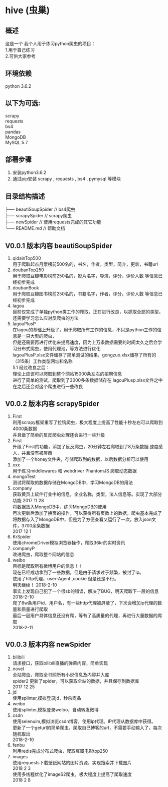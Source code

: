 hive (虫巢)
===========================

## 概述
这是一个 我个人用于练习python爬虫的项目：<br/>
1.用于自己练习<br/>
2.可供大家参考<br/>

## 环境依赖<br/>
python 3.6.2<br/>

## 以下为可选:<br/>
scrapy<br/>
requests<br/>
bs4 <br/>
pandas<br/>
MongoDB <br/>
MySQL 5.7 <br/>

## 部署步骤<br/>
1. 安装python3.6.2<br/>
2. 通过pip安装 scrapy , requests , bs4 , pymysql 等模块<br/>


## 目录结构描述 <br/>
├── beautiSoupSpider               // bs4爬虫 <br/>
├── scrapySpider                   // scrapy爬虫 <br/>
├── newSpider                      // 使用requests完成的其它功能 <br/>
└── README.md                      // 帮助文档 <br/>

## V0.0.1 版本内容 beautiSoupSpider <br/>
1. qidainTop500  <br/>
    用于爬取起点月票榜前500名的，书名，作者，类型，简介，更新，书籍url<br/>
2. doubanTop250<br/>
    用于爬取豆瓣电影榜前250名的，影片名字，导演，评分，评价人数 等信息已经初步完成<br/>
3. doubanBook<br/>
    用于爬取豆瓣图书榜前250名的，书籍名字，作者，评分，评价人数 等信息已经初步完成<br/>
4. lagou<br/>
    目前仅完成了单独python类工作的爬取，正在进行改良，以抓取全部的类型。还需要学习怎么应对反爬虫的方法<br/>
5. lagouPlusP<br/>
    在lagou的基础上升级了，用于爬取所有工作的信息，不只是python工作的信息是一只大型的爬虫，<br/>
    但是还需要再进行优化来提高速度，因为上万条数据需要的时间太久之后会学习分布式爬虫，使用代理池，等方法进行优化<br/>
    lagouPlusP.xlsx文件储存了简单测试的结果，gongzuo.xlsx储存了所有的（315条）工作类型网址和名称<br/>
5.1 经过改良之后：<br/>
    理论上应该可以爬取到整个网站15000条左右的招聘信息<br/>
    进行了简单的测试，爬取到了3000多条数据储存在 lagouPlusp.xlsx文件之中<br/>
    在之后还会对这个爬虫进行一些改良<br/>

## V0.0.2 版本内容 scrapySpider <br/>
1. First<br/>
    利用scrapy框架重写了拉钩爬虫，极大程度上提高了性能十秒左右可以爬取到4000条数据<br/>
    并且做了简单的反反爬虫处理还会进行一些升级<br/>
2. First<br/>
    升级了First的功能，添加了反反爬虫，20分钟左右爬取到了8万条数据.速度感人，并且没有被屏蔽<br/>
    添加了一个honey文件夹，存储爬取到的数据，以后数据分析可以使用<br/>
3. xxx<br/>
    用于练习middlewares 和 webdriver PhantomJS 爬取动态数据<br/>
4. mongoTest<br/>
    测试将爬取的数据存储在MongoDB中，学习MongoDB的用法<br/>
5. company<br/>
    获取黄页上软件行业中的信息，企业名称，类型，法人信息等。实现了大部分功能 2017 11 28<br/>
    将数据放入MongoDB中，练习MongoDB的使用 <br/>
    再次更新后添加了换页的操作，可以获得所有页数上的数据，爬虫基本完成了<br/>
    将数据存入了MongoDB中，但是为了方便查看又运行了一次，放入json文件，3700余条数据<br/>
    2017 12 1<br/>
6. KrSpider<br/>
    使用chromeDriver模拟浏览器操作，爬取36kr的实时资讯<br/>
7. companyP<br/>
    改进爬虫，爬取整个网站的信息<br/>
8. weibo<br/>
	目标是爬取所有微博用户的信息！！<br/>
	现在已经成功拿到了一些数据，但是由于请求过于频繁，被封了ip。<br/>
	使用了http代理，user-Agent ,cookie 但是还是不行。<br/>
	明天继续！ 2018-2-10<br/>
	事实上发现自己犯了一个很sb的错误，解决了BUG，明天爬取下一层的信息2018-2-10<br/>
	爬了8w条用户id，用户名，有一些http代理被屏蔽了，下次会增加ip代理的数量和质量进行爬取<br/>
	最后一层用户具体信息还没有爬，等有了高质量的代理，再进行大量数据的爬取<br/>
	2018-2-11<br/>


## V0.0.3 版本内容 newSpider <br/>
1. bilibili<br/>
    请求接口，获取bilibili直播的弹幕内容，简单实现<br/>
2. novel<br/>
    全站爬虫，爬取全书网所有小说信息及内容并入库<br/>
    spider2 更新了spider，可以获取全站的数据，并且保存到数据库<br/>
    2017 12 25<br/>
3. jd<br/>
    使用splinter,模拟登录jd，秒杀商品<br/>
4. weibo<br/>
    使用splinter,模拟登录weibo，自动转发微博<br/>
4. csdn<br/>
	使用selenuim,模拟浏览csdn博客，使用ip代理。IP代理从数据库中获得。<br/>
	更新了一个geturl的简单爬虫，爬取自己博客的url，不需要手动输入了，每次随机取出<br/>
	2018-2-10<br/>
5. fenbu<br/>
	利用redis完成分布式爬虫，爬取豆瓣电影top250<br/>
6. images<br/>
	使用requests下载壁纸网站的图片资源，实现搜索并下载图片<br/>
	2018 2 3<br/>
	使用多线程优化了imageS2爬虫，极大程度上提高了爬取速度<br/>
	2018 2 8<br/>

